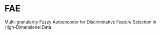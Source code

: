 # FAE
Multi-granularity Fuzzy Autoencoder for Discriminative Feature Selection in High-Dimensional Data
